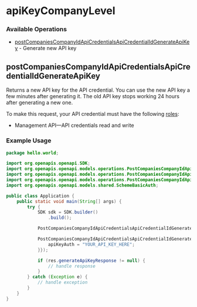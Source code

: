 # apiKeyCompanyLevel

### Available Operations

* [postCompaniesCompanyIdApiCredentialsApiCredentialIdGenerateApiKey](#postcompaniescompanyidapicredentialsapicredentialidgenerateapikey) - Generate new API key

## postCompaniesCompanyIdApiCredentialsApiCredentialIdGenerateApiKey

Returns a new API key for the API credential. You can use the new API key a few minutes after generating it. The old API key stops working 24 hours after generating a new one.

To make this request, your API credential must have the following [roles](https://docs.adyen.com/development-resources/api-credentials#api-permissions):
* Management API—API credentials read and write

### Example Usage

```java
package hello.world;

import org.openapis.openapi.SDK;
import org.openapis.openapi.models.operations.PostCompaniesCompanyIdApiCredentialsApiCredentialIdGenerateApiKeyRequest;
import org.openapis.openapi.models.operations.PostCompaniesCompanyIdApiCredentialsApiCredentialIdGenerateApiKeyResponse;
import org.openapis.openapi.models.operations.PostCompaniesCompanyIdApiCredentialsApiCredentialIdGenerateApiKeySecurity;
import org.openapis.openapi.models.shared.SchemeBasicAuth;

public class Application {
    public static void main(String[] args) {
        try {
            SDK sdk = SDK.builder()
                .build();

            PostCompaniesCompanyIdApiCredentialsApiCredentialIdGenerateApiKeyRequest req = new PostCompaniesCompanyIdApiCredentialsApiCredentialIdGenerateApiKeyRequest("cum", "esse");            

            PostCompaniesCompanyIdApiCredentialsApiCredentialIdGenerateApiKeyResponse res = sdk.apiKeyCompanyLevel.postCompaniesCompanyIdApiCredentialsApiCredentialIdGenerateApiKey(req, new PostCompaniesCompanyIdApiCredentialsApiCredentialIdGenerateApiKeySecurity() {{
                apiKeyAuth = "YOUR_API_KEY_HERE";
            }});

            if (res.generateApiKeyResponse != null) {
                // handle response
            }
        } catch (Exception e) {
            // handle exception
        }
    }
}
```
